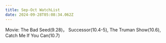```yaml
---
title: Sep-Oct WatchList
date: 2024-09-28T05:08:34.062Z
---
```






Movie: The Bad Seed(9.28)， Successor(10.4-5),  The Truman Show(10.6), Catch Me If You Can(10.7)